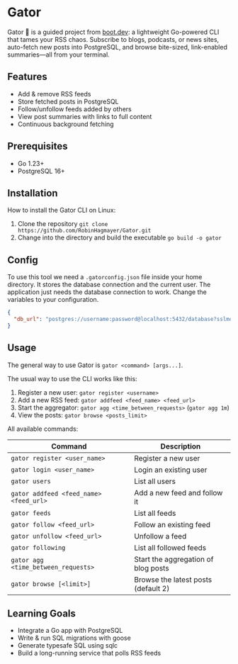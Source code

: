 # Gator

Gator 🐊 is a guided project from [boot.dev](https://boot.dev): a lightweight Go-powered CLI that tames your RSS chaos.
Subscribe to blogs, podcasts, or news sites, auto-fetch new posts into PostgreSQL, and browse bite-sized, link-enabled summaries—all from your terminal.

## Features

- Add & remove RSS feeds
- Store fetched posts in PostgreSQL
- Follow/unfollow feeds added by others
- View post summaries with links to full content
- Continuous background fetching

## Prerequisites

- Go 1.23+
- PostgreSQL 16+

## Installation

How to install the Gator CLI on Linux:

1. Clone the repository `git clone https://github.com/RobinHagmayer/Gator.git`
2. Change into the directory and build the executable `go build -o gator`

## Config

To use this tool we need a `.gatorconfig.json` file inside your home directory.
It stores the database connection and the current user.
The application just needs the database connection to work.
Change the variables to your configuration.

```json
{
  "db_url": "postgres://username:password@localhost:5432/database?sslmode=disable"
}
```

## Usage

The general way to use Gator is `gator <command> [args...]`.

The usual way to use the CLI works like this:

1. Register a new user: `gator register <username>`
2. Add a new RSS feed: `gator addfeed <feed_name> <feed_url>`
3. Start the aggregator: `gator agg <time_between_requests>` (`gator agg 1m`)
4. View the posts: `gator browse <posts_limit>`

All available commands:

| Command                                | Description                         |
| -------------------------------------- | ----------------------------------- |
| `gator register <user_name>`           | Register a new user                 |
| `gator login <user_name>`              | Login an existing user              |
| `gator users`                          | List all users                      |
| `gator addfeed <feed_name> <feed_url>` | Add a new feed and follow it        |
| `gator feeds`                          | List all feeds                      |
| `gator follow <feed_url>`              | Follow an existing feed             |
| `gator unfollow <feed_url>`            | Unfollow a feed                     |
| `gator following`                      | List all followed feeds             |
| `gator agg <time_between_requests>`    | Start the aggregation of blog posts |
| `gator browse [<limit>]`               | Browse the latest posts (default 2) |

## Learning Goals

- Integrate a Go app with PostgreSQL
- Write & run SQL migrations with goose
- Generate typesafe SQL using sqlc
- Build a long-running service that polls RSS feeds
